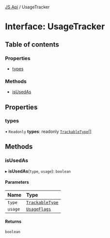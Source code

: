 [JS Api](../index.md) / UsageTracker

# Interface: UsageTracker

## Table of contents

### Properties

- [types](UsageTracker.md#types)

### Methods

- [isUsedAs](UsageTracker.md#isusedas)

## Properties

### types

• `Readonly` **types**: readonly [`TrackableType`](../index.md#trackabletype)[]

## Methods

### isUsedAs

▸ **isUsedAs**(`type`, `usage`): `boolean`

#### Parameters

| Name | Type |
| :------ | :------ |
| `type` | [`TrackableType`](../index.md#trackabletype) |
| `usage` | [`UsageFlags`](../enums/UsageFlags.md) |

#### Returns

`boolean`
